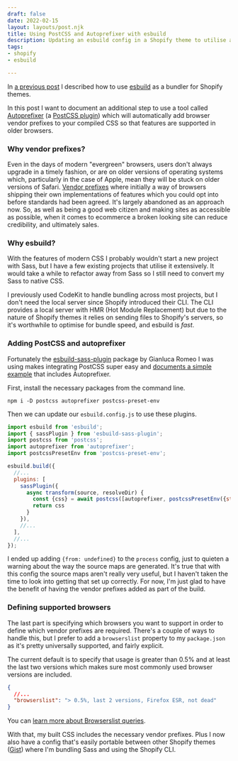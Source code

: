 ```yaml
---
draft: false
date: 2022-02-15
layout: layouts/post.njk
title: Using PostCSS and Autoprefixer with esbuild
description: Updating an esbuild config in a Shopify theme to utilise autoprefixer.
tags:
- shopify
- esbuild

---
```

In [a previous post](/posts/shopify-theme-development-with-esbuild/) I described how to use [esbuild](https://esbuild.github.io/) as a bundler for Shopify themes.

In this post I want to document an additional step to use a tool called [Autoprefixer](https://github.com/postcss/autoprefixer) (a [PostCSS plugin](https://github.com/postcss/postcss)) which will automatically add browser vendor prefixes to your compiled CSS so that features are supported in older browsers.

### Why vendor prefixes?

Even in the days of modern "evergreen" browsers, users don't always upgrade in a timely fashion, or are on older versions of operating systems which, particularly in the case of Apple, mean they will be stuck on older versions of Safari. [Vendor prefixes](https://developer.mozilla.org/en-US/docs/Glossary/Vendor_Prefix) where initially a way of browsers shipping their own implementations of features which you could opt into before standards had been agreed. It's largely abandoned as an approach now. So, as well as being a good web citizen and making sites as accessible as possible, when it comes to ecommerce a broken looking site can reduce credibility, and ultimately sales.

### Why esbuild?

With the features of modern CSS I probably wouldn't start a new project with Sass, but I have a few existing projects that utilise it extensively. It would take a while to refactor away from Sass so I still need to convert my Sass to native CSS.

I previously used CodeKit to handle bundling across most projects, but I don't need the local server since Shopify introduced their CLI. The CLI provides a local server with HMR (Hot Module Replacement) but due to the nature of Shopify themes it relies on sending files to Shopify's servers, so it's worthwhile to optimise for bundle speed, and esbuild is _fast_.

### Adding PostCSS and autoprefixer

Fortunately the [esbuild-sass-plugin](https://github.com/glromeo/esbuild-sass-plugin) package by Gianluca Romeo I was using makes integrating PostCSS super easy and [documents a simple example](https://github.com/glromeo/esbuild-sass-plugin#--postcss) that includes Autoprefixer.

First, install the necessary packages from the command line.

    npm i -D postcss autoprefixer postcss-preset-env

Then we can update our `esbuild.config.js` to use these plugins.

```js
import esbuild from 'esbuild';
import { sassPlugin } from 'esbuild-sass-plugin';
import postcss from 'postcss';
import autoprefixer from 'autoprefixer';
import postcssPresetEnv from 'postcss-preset-env';

esbuild.build({
  //...
  plugins: [
    sassPlugin({
      async transform(source, resolveDir) {
        const {css} = await postcss([autoprefixer, postcssPresetEnv({stage: 0})]).process(source, {from: undefined})
        return css
      }
    }),
    //...
  ],
  //...
});
```

I ended up adding `{from: undefined}` to the `process` config, just to quieten a warning about the way the source maps are generated. It's true that with this config the source maps aren't really very useful, but I haven't taken the time to look into getting that set up correctly. For now, I'm just glad to have the benefit of having the vendor prefixes added as part of the build.

### Defining supported browsers

The last part is specifying which browsers you want to support in order to define which vendor prefixes are required. There's a couple of ways to handle this, but I prefer to add a `browserslist` property to my `package.json` as it's pretty universally supported, and fairly explicit.

The current default is to specify that usage is greater than 0.5% and at least the last two versions which makes sure most commonly used browser versions are included.

```json
{
  //...
  "browserslist": "> 0.5%, last 2 versions, Firefox ESR, not dead"
}
```

You can [learn more about Browserslist queries](https://github.com/browserslist/browserslist#queries).

With that, my built CSS includes the necessary vendor prefixes. Plus I now also have a config that's easily portable between other Shopify themes ([Gist](https://gist.github.com/mikenewbuild/2eaddfb3f5bbca0d1d07908c61725daf)) where I'm bundling Sass and using the Shopify CLI.